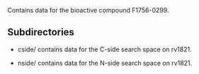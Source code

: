 Contains data for the bioactive compound F1756-0299.

## Subdirectories

- cside/ contains data for the C-side search space on rv1821.

- nside/ contains data for the N-side search space on rv1821.

